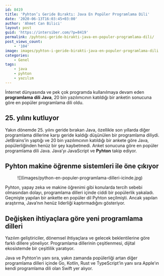 ```yaml
---
id: 8419
title: 'Pyhton’ı Geride Bıraktı: Java En Popüler Programlama Dili'
date: '2020-06-13T16:03:45+03:00'
author: 'Ahmet Can Bilici'
layout: post
guid: 'https://intersiber.com/?p=8419'
permalink: /pyhtoni-geride-birakti-java-en-populer-programlama-dili/
post_views_count:
    - '104'
image: images/pyhton-i-geride-birakti-java-en-populer-programlama-dili.jpg
categories:
    - Genel
tags:
    - java
    - pyhton
    - yazılım
---
```


İnternet dünyasında ve pek çok programda kullanılmaya devam eden **programlama** **dili** **Java**, 20 bin yazılımcının katıldığı bir anketin sonucuna göre en popüler programlama dili oldu.

## 25. yılını kutluyor

Yakın dönemde 25. yılını geride bırakan Java, özellikle son yıllarda diğer programlama dillerine karşı geride kaldığı düşünülen bir programlama diliydi. JetBrains’in yaptığı ve 20 bin yazılımcının katıldığı bir ankete göre Java, popülerliğinden henüz bir şey kaybetmedi. Anket sonucuna göre en popüler programlama dili Java. Java’yı JavaScript ve **Pyhton** takip ediyor.

## Pyhton makine öğrenme sistemleri ile öne çıkıyor

<figure class="wp-block-image size-large">![](images/python-en-populer-programlama-dilleri-icinde.jpg)</figure>Pyhton, yapay zeka ve makine öğrenimi gibi konularda tercih sebebi olmasından dolayı, programlama dilleri içinde ciddi bir popülerlik yakaladı. Geçmişte yapılan bir ankette en popüler dil Pyhton seçilmişti. Ancak yapılan araştırma, Java’nın henüz liderliği kaptırmadığını gösteriyor.

## Değişken ihtiyaçlara göre yeni programlama dilleri

Yazılım geliştiriciler, dönemsel ihtiyaçlara ve gelecek beklentilerine göre farklı dillere yöneliyor. Programlama dillerinin çeşitlenmesi, dijital ekosistemde bir çeşitlilik yaratıyor.

Java ve Pyhton’ın yanı sıra, yakın zamanda popülerliği artan diğer programlama dilleri içinde Go, Kotlin, Rust ve TypeScript’in yanı sıra Apple’ın kendi programlama dili olan Swift yer alıyor.